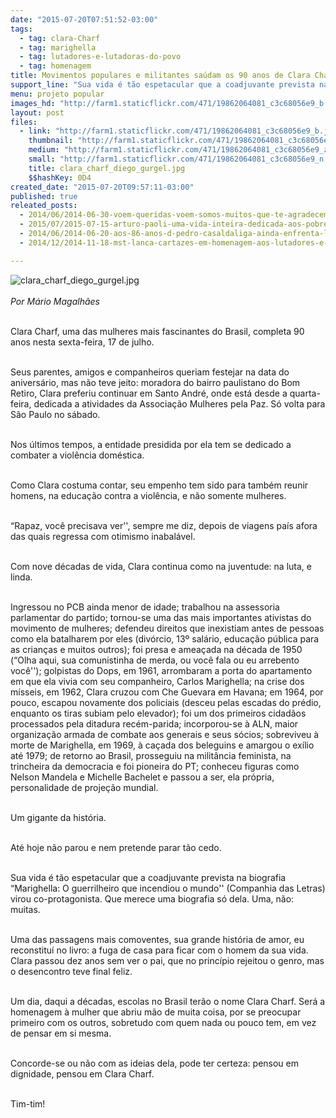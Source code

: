 ```yaml
---
date: "2015-07-20T07:51:52-03:00"
tags:
  - tag: clara-Charf
  - tag: marighella
  - tag: lutadores-e-lutadoras-do-povo
  - tag: homenagem
title: Movimentos populares e militantes saúdam os 90 anos de Clara Charf
support_line: "Sua vida é tão espetacular que a coadjuvante prevista na biografia “Marighella: O guerrilheiro que incendiou o mundo'' (Companhia das Letras) virou co-protagonista. Que merece uma biografia só dela."
menu: projeto popular
images_hd: "http://farm1.staticflickr.com/471/19862064081_c3c68056e9_b.jpg"
layout: post
files:
  - link: "http://farm1.staticflickr.com/471/19862064081_c3c68056e9_b.jpg"
    thumbnail: "http://farm1.staticflickr.com/471/19862064081_c3c68056e9_t.jpg"
    medium: "http://farm1.staticflickr.com/471/19862064081_c3c68056e9_z.jpg"
    small: "http://farm1.staticflickr.com/471/19862064081_c3c68056e9_n.jpg"
    title: clara_charf_diego_gurgel.jpg
    $$hashKey: 0D4
created_date: "2015-07-20T09:57:11-03:00"
published: true
releated_posts:
  - 2014/06/2014-06-30-voem-queridas-voem-somos-muitos-que-te-agradecem.md-e
  - 2015/07/2015-07-15-arturo-paoli-uma-vida-inteira-dedicada-aos-pobres.md
  - 2014/06/2014-06-20-aos-86-anos-d-pedro-casaldaliga-ainda-enfrenta-lobos-e-fala-de-esperanca.md-e
  - 2014/12/2014-11-18-mst-lanca-cartazes-em-homenagem-aos-lutadores-e-lutadoras-do-povo-brasileiro.md

---
```

<p><img alt="clara_charf_diego_gurgel.jpg" src="http://farm1.staticflickr.com/471/19862064081_c3c68056e9_b.jpg" /><br />
<br />
<em>Por M&aacute;rio Magalh&atilde;es</em></p>

<p><br />
Clara Charf, uma das mulheres mais fascinantes do Brasil, completa 90 anos nesta sexta-feira, 17 de julho.</p>

<p><br />
Seus parentes, amigos e companheiros queriam festejar na data do anivers&aacute;rio, mas n&atilde;o teve jeito: moradora do bairro paulistano do Bom Retiro, Clara preferiu continuar em Santo Andr&eacute;, onde est&aacute; desde a quarta-feira, dedicada a atividades da Associa&ccedil;&atilde;o Mulheres pela Paz. S&oacute; volta para S&atilde;o Paulo no s&aacute;bado.</p>

<p><br />
Nos &uacute;ltimos tempos, a entidade presidida por ela tem se dedicado a combater a viol&ecirc;ncia dom&eacute;stica.</p>

<p><br />
Como Clara costuma contar, seu empenho tem sido para tamb&eacute;m reunir homens, na educa&ccedil;&atilde;o contra a viol&ecirc;ncia, e n&atilde;o somente mulheres.</p>

<p><br />
&ldquo;Rapaz, voc&ecirc; precisava ver&#39;&#39;, sempre me diz, depois de viagens pa&iacute;s afora das quais regressa com otimismo inabal&aacute;vel.</p>

<p><br />
Com nove d&eacute;cadas de vida, Clara continua como na juventude: na luta, e linda.</p>

<p><br />
Ingressou no PCB ainda menor de idade; trabalhou na assessoria parlamentar do partido; tornou-se uma das mais importantes ativistas do movimento de mulheres; defendeu direitos que inexistiam antes de pessoas como ela batalharem por eles (div&oacute;rcio, 13&ordm; sal&aacute;rio, educa&ccedil;&atilde;o p&uacute;blica para as crian&ccedil;as e muitos outros); foi presa e amea&ccedil;ada na d&eacute;cada de 1950 (&ldquo;Olha aqui, sua comunistinha de merda, ou voc&ecirc; fala ou eu arrebento voc&ecirc;&#39;&#39;); golpistas do Dops, em 1961, arrombaram a porta do apartamento em que ela vivia com seu companheiro, Carlos Marighella; na crise dos m&iacute;sseis, em 1962, Clara cruzou com Che Guevara em Havana; em 1964, por pouco, escapou novamente dos policiais (desceu pelas escadas do pr&eacute;dio, enquanto os tiras subiam pelo elevador); foi um dos primeiros cidad&atilde;os processados pela ditadura rec&eacute;m-parida; incorporou-se &agrave; ALN, maior organiza&ccedil;&atilde;o armada de combate aos generais e seus s&oacute;cios; sobreviveu &agrave; morte de Marighella, em 1969, &agrave; ca&ccedil;ada dos beleguins e amargou o ex&iacute;lio at&eacute; 1979; de retorno ao Brasil, prosseguiu na milit&acirc;ncia feminista, na trincheira da democracia e foi pioneira do PT; conheceu figuras como Nelson Mandela e Michelle Bachelet e passou a ser, ela pr&oacute;pria, personalidade de proje&ccedil;&atilde;o mundial.</p>

<p><br />
Um gigante da hist&oacute;ria.</p>

<p><br />
At&eacute; hoje n&atilde;o parou e nem pretende parar t&atilde;o cedo.</p>

<p><br />
Sua vida &eacute; t&atilde;o espetacular que a coadjuvante prevista na biografia &ldquo;Marighella: O guerrilheiro que incendiou o mundo&#39;&#39; (Companhia das Letras) virou co-protagonista. Que merece uma biografia s&oacute; dela. Uma, n&atilde;o: muitas.</p>

<p><br />
Uma das passagens mais comoventes, sua grande hist&oacute;ria de amor, eu reconstitu&iacute; no livro: a fuga de casa para ficar com o homem da sua vida. Clara passou dez anos sem ver o pai, que no princ&iacute;pio rejeitou o genro, mas o desencontro teve final feliz.</p>

<p><br />
Um dia, daqui a d&eacute;cadas, escolas no Brasil ter&atilde;o o nome Clara Charf. Ser&aacute; a homenagem &agrave; mulher que abriu m&atilde;o de muita coisa, por se preocupar primeiro com os outros, sobretudo com quem nada ou pouco tem, em vez de pensar em si mesma.</p>

<p><br />
Concorde-se ou n&atilde;o com as ideias dela, pode ter certeza: pensou em dignidade, pensou em Clara Charf.</p>

<p><br />
Tim-tim!</p>
